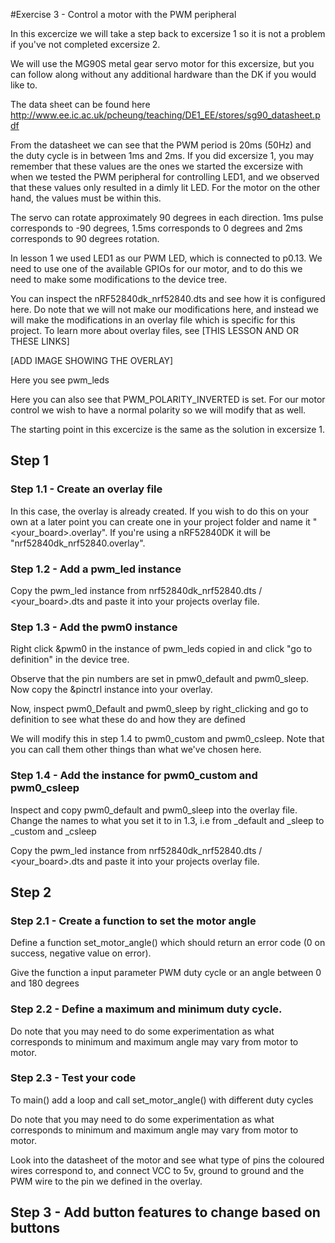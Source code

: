 #Exercise 3 - Control a motor with the PWM peripheral

In this excercize we will take a step back to excersize 1 so it is not a problem if you've not completed excersize 2.

We will use the MG90S metal gear servo motor for this excersize, but you can follow along without any additional hardware than the DK if you would like to.

The data sheet can be found here http://www.ee.ic.ac.uk/pcheung/teaching/DE1_EE/stores/sg90_datasheet.pdf

From the datasheet we can see that the PWM period is 20ms (50Hz) and the duty cycle is in between 1ms and 2ms. If you did excersize 1, you may remember that these values are the ones we started the excersize with when we tested the PWM peripheral for controlling LED1, and we observed that these values only resulted in a dimly lit LED. For the motor on the other hand, the values must be within this.

The servo can rotate approximately 90 degrees in each direction. 1ms pulse corresponds to -90 degrees, 1.5ms corresponds to 0 degrees and 2ms corresponds to 90 degrees rotation.

In lesson 1 we used LED1 as our PWM LED, which is connected to p0.13. We need to use one of the available GPIOs for our motor, and to do this we need to make some modifications to the device tree.

You can inspect the nRF52840dk_nrf52840.dts and see how it is configured here. Do note that we will not make our modifications here, and instead we will make the modifications in an overlay file which is specific for this project. To learn more about overlay files, see [THIS LESSON AND OR THESE LINKS]

[ADD IMAGE SHOWING THE OVERLAY]

Here you see pwm_leds

Here you can also see that PWM_POLARITY_INVERTED is set. For our motor control we wish to have a normal polarity so we will modify that as well.

The starting point in this excercize is the same as the solution in excersize 1.

## Step 1
### Step 1.1 - Create an overlay file
In this case, the overlay is already created. If you wish to do this on your own at a later point you can create one in your project folder and  name it "<your_board>.overlay". If you're using a nRF52840DK it will be "nrf52840dk_nrf52840.overlay".

### Step 1.2 - Add a pwm_led instance
Copy the pwm_led instance from nrf52840dk_nrf52840.dts / <your_board>.dts and paste it into your projects overlay file.

### Step 1.3 - Add the pwm0 instance 
Right click &pwm0 in the instance of pwm_leds copied in and click "go to definition" in the device tree. 

Observe that the pin numbers are set in pmw0_default and pwm0_sleep. Now copy the &pinctrl instance into your overlay. 

Now, inspect pwm0_Default and pwm0_sleep by right_clicking and go to definition to see what these do and how they are defined

We will modify this in step 1.4 to pwm0_custom and pwm0_csleep. Note that you can call them other things than what we've chosen here.


### Step 1.4 - Add the instance for pwm0_custom and pwm0_csleep 
Inspect and copy pwm0_default and pwm0_sleep into the overlay file. Change the names to what you set it to in 1.3, i.e from _default and _sleep to _custom and _csleep
 

Copy the pwm_led instance from nrf52840dk_nrf52840.dts / <your_board>.dts and paste it into your projects overlay file.

## Step 2
### Step 2.1 - Create a function to set the motor angle

Define a function set_motor_angle() which should return an error code (0 on success, negative value on error).

Give the function a input parameter PWM duty cycle or an angle between 0 and 180 degrees

### Step 2.2 - Define a maximum and minimum duty cycle.
Do note that you may need to do some experimentation as what corresponds to minimum and maximum angle may vary from motor to motor. 

### Step 2.3 - Test your code 
To main() add a loop and call set_motor_angle() with different duty cycles

Do note that you may need to do some experimentation as what corresponds to minimum and maximum angle may vary from motor to motor. 

Look into the datasheet of the motor and see what type of pins the coloured wires correspond to, and connect VCC to 5v, ground to ground and the PWM wire to the pin we defined in the overlay.


## Step 3 - Add button features to change based on buttons

